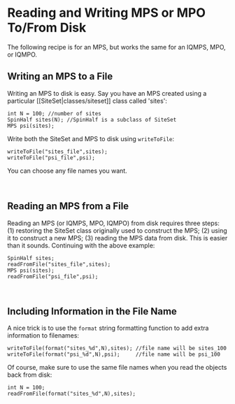 # Reading and Writing MPS or MPO To/From Disk #

The following recipe is for an MPS, but works the same for an IQMPS, MPO, or IQMPO.

## Writing an MPS to a File ##

Writing an MPS to disk is easy. Say you have an MPS created using a particular [[SiteSet|classes/siteset]] class called 'sites':

    int N = 100; //number of sites
    SpinHalf sites(N); //SpinHalf is a subclass of SiteSet
    MPS psi(sites);

Write both the SiteSet and MPS to disk using `writeToFile`:

    writeToFile("sites_file",sites);
    writeToFile("psi_file",psi);

You can choose any file names you want.

<br/>

## Reading an MPS from a File ##

Reading an MPS (or IQMPS, MPO, IQMPO) from disk requires three steps: (1) restoring the SiteSet class originally used to construct the MPS; (2) using it to construct a new MPS; (3) reading the MPS data from disk.
This is easier than it sounds. Continuing with the above example:

    SpinHalf sites;
    readFromFile("sites_file",sites);
    MPS psi(sites);
    readFromFile("psi_file",psi);

<br/>

## Including Information in the File Name ##

A nice trick is to use the `format` string formatting function to add extra information to filenames:

    writeToFile(format("sites_%d",N),sites); //file name will be sites_100
    writeToFile(format("psi_%d",N),psi);     //file name will be psi_100


Of course, make sure to use the same file names when you read the objects back from disk:

    int N = 100;
    readFromFile(format("sites_%d",N),sites);

